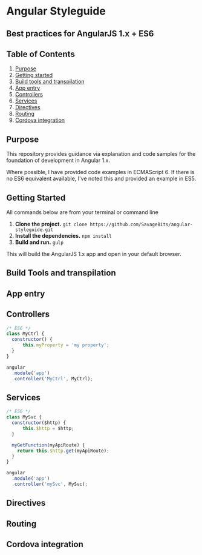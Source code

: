 # Angular Styleguide

## Best practices for AngularJS 1.x + ES6

## Table of Contents

  1. [Purpose](#purpose)
  1. [Getting started](#getting_started)
  1. [Build tools and transpilation](#build-tools-and-transpilation)
  1. [App entry](#app-entry)
  1. [Controllers](#controllers)
  1. [Services](#services)
  1. [Directives](#directives)
  1. [Routing](#routing)
  1. [Cordova integration](#cordova-integration)

## Purpose

This repository provides guidance via explanation and code samples for the foundation of development in Angular 1.x.

Where possible, I have provided code examples in ECMAScript 6. If there is no ES6 equivalent available, I've noted this and provided an example in ES5.


## Getting Started

All commands below are from your terminal or command line

  1. **Clone the project.** `git clone https://github.com/SavageBits/angular-styleguide.git`
  2. **Install the dependencies.** `npm install`
  3. **Build and run.** `gulp`

This will build the AngularJS 1.x app and open in your default browser.

## Build Tools and transpilation

## App entry

## Controllers

```javascript
/* ES6 */
class MyCtrl {
  constructor() {
      this.myProperty = 'my property';
  }
}

angular
  .module('app')
  .controller('MyCtrl', MyCtrl);
```

## Services

```javascript
/* ES6 */
class MySvc {
  constructor($http) {    
      this.$http = $http;
  }

  myGetFunction(myApiRoute) {
    return this.$http.get(myApiRoute);
  }
}

angular
  .module('app')
  .controller('mySvc', MySvc);
```


## Directives

## Routing

## Cordova integration
